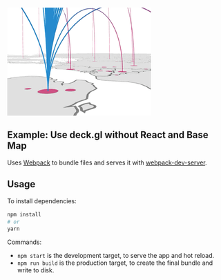 ![](./pure-js.gif)

## Example: Use deck.gl without React and Base Map

Uses [Webpack](https://github.com/webpack/webpack) to bundle files and serves it
with [webpack-dev-server](https://webpack.js.org/guides/development/#webpack-dev-server).

## Usage

To install dependencies:

```bash
npm install
# or
yarn
```

Commands:

- `npm start` is the development target, to serve the app and hot reload.
- `npm run build` is the production target, to create the final bundle and write to disk.
